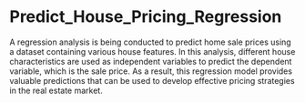 # Predict_House_Pricing_Regression
 A regression analysis is being conducted to predict home sale prices using a dataset containing various house features. In this analysis, different house characteristics are used as independent variables to predict the dependent variable, which is the sale price. As a result, this regression model provides valuable predictions that can be used to develop effective pricing strategies in the real estate market.
